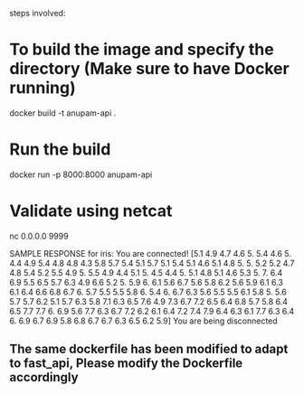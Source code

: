 steps involved:

# To build the image and specify the directory (Make sure to have Docker running)
docker build -t anupam-api .

# Run the build
docker run -p 8000:8000 anupam-api

# Validate using netcat
nc 0.0.0.0 9999

SAMPLE RESPONSE for iris:
You are connected!
[5.1 4.9 4.7 4.6 5.  5.4 4.6 5.  4.4 4.9 5.4 4.8 4.8 4.3 5.8 5.7 5.4 5.1
 5.7 5.1 5.4 5.1 4.6 5.1 4.8 5.  5.  5.2 5.2 4.7 4.8 5.4 5.2 5.5 4.9 5.
 5.5 4.9 4.4 5.1 5.  4.5 4.4 5.  5.1 4.8 5.1 4.6 5.3 5.  7.  6.4 6.9 5.5
 6.5 5.7 6.3 4.9 6.6 5.2 5.  5.9 6.  6.1 5.6 6.7 5.6 5.8 6.2 5.6 5.9 6.1
 6.3 6.1 6.4 6.6 6.8 6.7 6.  5.7 5.5 5.5 5.8 6.  5.4 6.  6.7 6.3 5.6 5.5
 5.5 6.1 5.8 5.  5.6 5.7 5.7 6.2 5.1 5.7 6.3 5.8 7.1 6.3 6.5 7.6 4.9 7.3
 6.7 7.2 6.5 6.4 6.8 5.7 5.8 6.4 6.5 7.7 7.7 6.  6.9 5.6 7.7 6.3 6.7 7.2
 6.2 6.1 6.4 7.2 7.4 7.9 6.4 6.3 6.1 7.7 6.3 6.4 6.  6.9 6.7 6.9 5.8 6.8
 6.7 6.7 6.3 6.5 6.2 5.9]
You are being disconnected

## The same dockerfile has been modified to adapt to fast_api, Please modify the Dockerfile accordingly